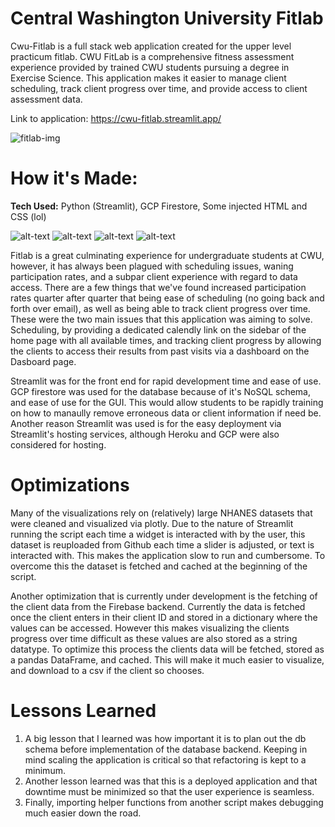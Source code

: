  # Central Washington University Fitlab

Cwu-Fitlab is a full stack web application created for the upper level practicum fitlab. CWU FitLab is a comprehensive fitness assessment experience provided by trained CWU students pursuing a degree in Exercise Science. This application makes it easier to manage client scheduling, track client progress over time, and provide access to client assessment data.

Link to application: https://cwu-fitlab.streamlit.app/

![fitlab-img](https://user-images.githubusercontent.com/66283742/215290444-fe8bf3c0-a421-4cca-bdda-af77c0356243.png)

# How it's Made:
**Tech Used:** Python (Streamlit), GCP Firestore, Some injected HTML and CSS (lol)

![alt-text](https://img.shields.io/badge/Python-3776AB?style=for-the-badge&logo=python&logoColor=white)
![alt-text](https://img.shields.io/badge/HTML-239120?style=for-the-badge&logo=html5&logoColor=white)
![alt-text](https://img.shields.io/badge/CSS-239120?&style=for-the-badge&logo=css3&logoColor=white)
![alt-text](https://img.shields.io/badge/Google_Cloud-4285F4?style=for-the-badge&logo=google-cloud&logoColor=white)


Fitlab is a great culminating experience for undergraduate students at CWU, however, it has always been plagued with scheduling issues, waning participation rates, and a subpar client experience with regard to data access. There are a few things that we've found increased participation rates quarter after quarter that being ease of scheduling (no going back and forth over email), as well as being able to track client progress over time. These were the two main issues that this application was aiming to solve. Scheduling, by providing a dedicated calendly link on the sidebar of the home page with all available times, and tracking client progress by allowing the clients to access their results from past visits via a dashboard on the Dasboard page.

Streamlit was for the front end for rapid development time and ease of use. GCP firestore was used for the database because of it's NoSQL schema, and ease of use for the GUI. This would allow students to be rapidly training on how to manaully remove erroneous data or client information if need be. Another reason Streamlit was used is for the easy deployment via Streamlit's hosting services, although Heroku and GCP were also considered for hosting.

# Optimizations

Many of the visualizations rely on (relatively) large NHANES datasets that were cleaned and visualized via plotly. Due to the nature of Streamlit running the script each time a widget is interacted with by the user, this dataset is reuploaded from Github each time a slider is adjusted, or text is interacted with. This makes the application slow to run and cumbersome. To overcome this the dataset is fetched and cached at the beginning of the script.

Another optimization that is currently under development is the fetching of the client data from the Firebase backend. Currently the data is fetched once the client enters in their client ID and stored in a dictionary where the values can be accessed. However this makes visualizing the clients progress over time difficult as these values are also stored as a string datatype. To optimize this process the clients data will be fetched, stored as a pandas DataFrame, and cached. This will make it much easier to visualize, and download to a csv if the client so chooses. 

# Lessons Learned

1. A big lesson that I learned was how important it is to plan out the db schema before implementation of the database backend. Keeping in mind scaling the application is critical so that refactoring is kept to a minimum. 
2. Another lesson learned was that this is a deployed application and that downtime must be minimized so that the user experience is seamless. 
3. Finally, importing helper functions from another script makes debugging much easier down the road.
